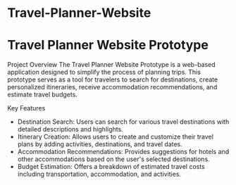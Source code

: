 # Travel-Planner-Website
# Travel Planner Website Prototype

Project Overview
The Travel Planner Website Prototype is a web-based application designed to simplify the process of planning trips. This prototype serves as a tool for travelers to search for destinations, create personalized itineraries, receive accommodation recommendations, and estimate travel budgets.

Key Features
- Destination Search: Users can search for various travel destinations with detailed descriptions and highlights.
- Itinerary Creation: Allows users to create and customize their travel plans by adding activities, destinations, and travel dates.
- Accommodation Recommendations: Provides suggestions for hotels and other accommodations based on the user's selected destinations.
- Budget Estimation: Offers a breakdown of estimated travel costs including transportation, accommodation, and activities.
